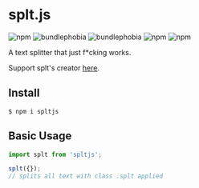 # splt.js

![npm](https://badgen.net/npm/v/spltjs)
![bundlephobia](https://badgen.net/bundlephobia/min/spltjs)
![bundlephobia](https://badgen.net/bundlephobia/minzip/spltjs)
![npm](https://badgen.net/npm/dependents/spltjs)
![npm](https://badgen.net/npm/dw/spltjs)

<p>A text splitter that just f*cking works.</p>
<p>Support splt's creator <a href="https://www.buymeacoffee.com/loganliffick">here</a>.</p>

## Install

```
$ npm i spltjs
```

## Basic Usage

```js
import splt from 'spltjs';

splt({});
// splits all text with class .splt applied
```
